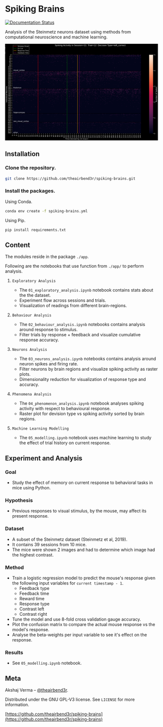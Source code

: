 # Spiking Brains

[![Documentation Status](https://readthedocs.org/projects/spiking-brains/badge/?version=latest)](https://spiking-brains.readthedocs.io/en/latest/?badge=latest)

Analysis of the Steinmetz neurons dataset using methods from computational neuroscience and machine learning.

![Spiking Brains](./assets/spiking-brains.png)

## Installation

### Clone the repository.

```sh
git clone https://github.com/theairbend3r/spiking-brains.git
```

### Install the packages.

Using Conda.

```sh
conda env create -f spiking-brains.yml
```

Using Pip.

```sh
pip install requirements.txt
```

## Content

The modules reside in the package `./app`.

Following are the notebooks that use function from `./app/` to perform analysis.

1. `Exploratory Analysis`

   - The `01_exploratory_analysis.ipynb` notebook contains stats about the the dataset.
   - Experiment flow across sessions and trials.
   - Visualization of readings from different brain-regions.

2. `Behaviour Analysis`

   - The `02_behaviour_analysis.ipynb` notebooks contains analysis around response to stimulus.
   - Filter trials by response + feedback and visualize cumulative response accuracy.

3. `Neurons Analysis`

   - The `03_neurons_analysis.ipynb` notebooks contains analysis around neuron spikes and firing rate.
   - Filter neurons by brain regions and visualize spiking activity as raster plots.
   - Dimensionality reduction for visualization of response type and accuracy.

4. `Phenomena Analysis`

   - The `04_phenomenon_analysis.ipynb` notebook analyses spiking activity with respect to behavioural response.
   - Raster plot for devision type vs spiking activity sorted by brain regions.

5. `Machine Learning Modelling`
   - The `05_modelling.ipynb` notebook uses machine learning to study the effect of trial history on current response.

## Experiment and Analysis

### Goal

- Study the effect of memory on current response to behavioral tasks in mice using Python.

### Hypothesis

- Previous responses to visual stimulus, by the mouse, may affect its present response.

### Dataset

- A subset of the Steinmetz dataset (Steinmetz et al, 2019).
- It contains 39 sessions from 10 mice.
- The mice were shown 2 images and had to determine which image had the highest contrast.

### Method

- Train a logistic regression model to predict the mouse's response given the following input variables for `current timestamp - 1`.
  - Feedback type
  - Feedback time
  - Reward time
  - Response type
  - Contrast left
  - Contrast right
- Tune the model and use 8-fold cross validation gauge accuracy.
- Plot the confusion matrix to compare the actual mouse response vs the model's response.
- Analyse the beta-weights per input variable to see it's effect on the response.

### Results

- See `05_modelling.ipynb` notebook.

## Meta

Akshaj Verma – [@theairbend3r](https://twitter.com/theairbend3r).

Distributed under the GNU GPL-V3 license. See `LICENSE` for more information.

[https://github.com/theairbend3r/spiking-brains](https://github.com/theairbend3r/spiking-brains)
